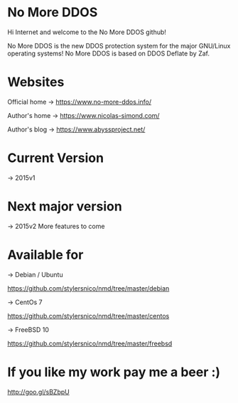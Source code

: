 No More DDOS
============

Hi Internet and welcome to the No More DDOS github!


No More DDOS is the new DDOS protection system for the major GNU/Linux operating systems!
No More DDOS is based on DDOS Deflate by Zaf.


Websites
===============

Official home -> https://www.no-more-ddos.info/

Author's home -> https://www.nicolas-simond.com/

Author's blog -> https://www.abyssproject.net/


Current Version
===============

-> 2015v1



Next major version
==================

-> 2015v2
More features to come




Available for
=============

-> Debian / Ubuntu

https://github.com/stylersnico/nmd/tree/master/debian

-> CentOs 7

https://github.com/stylersnico/nmd/tree/master/centos

-> FreeBSD 10

https://github.com/stylersnico/nmd/tree/master/freebsd



If you like my work pay me a beer :)
====================================

http://goo.gl/sBZbpU
